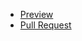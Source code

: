 - [Preview](https://ivanpoberezhniuk.github.io/react_dynamic-list-of-posts/)
- [Pull Request](https://github.com/mag1ckdrak0n/react_dynamic-list-of-posts/pull/1/files)
